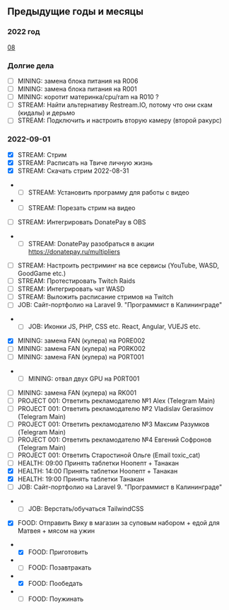 ## Предыдущие годы и месяцы

### 2022 год

[08](https://github.com/MokhovEvgeniiGennadevich/todo-organiser/blob/main/2022/2022-08.md)

### Долгие дела 

- [ ] MINING: замена блока питания на R006 
- [ ] MINING: замена блока питания на R001
- [ ] MINING: коротит материнка/cpu/ram на R010 ?
- [ ] STREAM: Найти альтернативу Restream.IO, потому что они скам (кидалы) и дерьмо
- [ ] STREAM: Подключить и настроить вторую камеру (второй ракурс)

### 2022-09-01

- [x] STREAM: Стрим
- [x] STREAM: Расписать на Твиче личную жизнь
- [x] STREAM: Скачать стрим 2022-08-31
- - [ ] STREAM: Установить программу для работы с видео
- - [ ] STREAM: Порезать стрим на видео
- [ ] STREAM: Интегрировать DonatePay в OBS
- - [ ] STREAM: DonatePay разобраться в акции https://donatepay.ru/multipliers
- [ ] STREAM: Настроить рестриминг на все сервисы (YouTube, WASD, GoodGame etc.)
- [ ] STREAM: Протестировать Twitch Raids
- [ ] STREAM: Интегрировать чат WASD
- [ ] STREAM: Выложить расписание стримов на Twitch 
- [ ] JOB: Сайт-портфолио на Laravel 9. "Программист в Калининграде"
- - [ ] JOB: Иконки JS, PHP, CSS etc. React, Angular, VUEJS etc.
- [x] MINING: замена FAN (кулера) на P0RE002
- [ ] MINING: замена FAN (кулера) на P0RK002
- [ ] MINING: замена FAN (кулера) на P0RT001
- - [ ] MINING: отвал двух GPU на P0RT001
- [ ] MINING: замена FAN (кулера) на RK001
- [ ] PROJECT 001: Ответить рекламодателю №1 Alex (Telegram Main)
- [ ] PROJECT 001: Ответить рекламодателю №2 Vladislav Gerasimov (Telegram Main)
- [ ] PROJECT 001: Ответить рекламодателю №3 Максим Разумков (Telegram Main)
- [ ] PROJECT 001: Ответить рекламодателю №4 Евгений Софронов (Telegram Main)
- [ ] PROJECT 001: Ответить Старостиной Ольге (Email toxic_cat)
- [ ] HEALTH: 09:00 Принять таблетки Ноопепт + Танакан
- [x] HEALTH: 14:00 Принять таблетки Ноопепт + Танакан
- [x] HEALTH: 19:00 Принять таблетки Танакан
- [ ] JOB: Сайт-портфолио на Laravel 9. "Программист в Калининграде"
- - [ ] JOB: Верстать/обучаться TailwindCSS
- [x] FOOD: Отправить Вику в магазин за суповым набором + едой для Матвея + мясом на ужин
- - [x] FOOD: Приготовить
- - [ ] FOOD: Позавтракать
- - [x] FOOD: Пообедать
- - [ ] FOOD: Поужинать